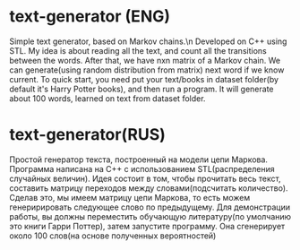 # text-generator (ENG)
Simple text generator, based on Markov chains.\n
Developed on C++ using STL.
My idea is about reading all the text, and count all the transitions between the words. After that, we have nxn matrix of a Markov chain. We can generate(using random distribution from matrix) next word if we know current. 
To quick start, you need put your text/books in dataset folder(by default it's Harry Potter books), and then run a program.
It will generate about 100 words, learned on text from dataset folder.

# text-generator(RUS)
Простой генератор текста, построенный на модели цепи Маркова. 
Программа написана на С++ с использованием STL(распределения случайных величин).
Идея состоит в том, чтобы прочитать весь текст, составить матрицу переходов между словами(подсчитать количество). Сделав это, мы имеем матрицу цепи Маркова, то есть можем генеририровать следующее слово по предыдущему.
Для демонстрации работы, вы должны переместить обучающую литературу(по умолчанию это книги Гарри Поттер), затем запустите программу. Она сгенерирует около 100 слов(на основе полученных вероятностей)
